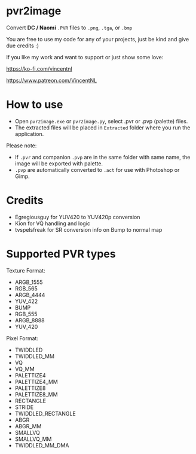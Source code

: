# pvr2image

Convert **DC / Naomi** `.PVR` files to `.png`, `.tga`, or `.bmp`

You are free to use my code for any of your projects, just be kind and give due credits :)


If you like my work and want to support or just show some love:

https://ko-fi.com/vincentnl

https://www.patreon.com/VincentNL

# How to use
- Open `pvr2image.exe` or `pvr2image.py`, select .pvr or .pvp (palette) files.
- The extracted files will be placed in `Extracted` folder where you run the application.

Please note:
- If `.pvr` and companion `.pvp` are in the same folder with same name, the image will be exported with palette.
- `.pvp` are automatically converted to `.act` for use with Photoshop or Gimp.

# Credits
* Egregiousguy for YUV420 to YUV420p conversion
* Kion for VQ handling and logic
* tvspelsfreak for SR conversion info on Bump to normal map

# Supported PVR types

Texture Format:
* ARGB_1555
* RGB_565
* ARGB_4444
* YUV_422
* BUMP
* RGB_555
* ARGB_8888	
* YUV_420

Pixel Format:
* TWIDDLED
* TWIDDLED_MM
* VQ
* VQ_MM
* PALETTIZE4
* PALETTIZE4_MM
* PALETTIZE8
* PALETTIZE8_MM
* RECTANGLE
* STRIDE
* TWIDDLED_RECTANGLE
* ABGR
* ABGR_MM
* SMALLVQ
* SMALLVQ_MM
* TWIDDLED_MM_DMA
